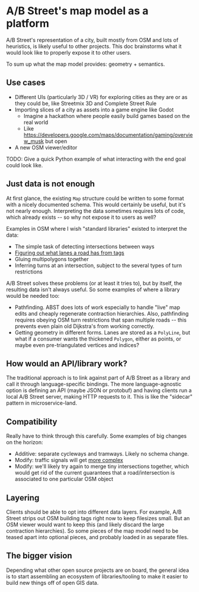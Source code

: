 # A/B Street's map model as a platform

A/B Street's representation of a city, built mostly from OSM and lots of
heuristics, is likely useful to other projects. This doc brainstorms what it
would look like to properly expose it to other users.

To sum up what the map model provides: geometry + semantics.

## Use cases

- Different UIs (particularly 3D / VR) for exploring cities as they are or as
  they could be, like Streetmix 3D and Complete Street Rule
- Importing slices of a city as assets into a game engine like Godot
  - Imagine a hackathon where people easily build games based on the real world
  - Like <https://developers.google.com/maps/documentation/gaming/overview_musk>
    but open
- A new OSM viewer/editor

TODO: Give a quick Python example of what interacting with the end goal could
look like.

## Just data is not enough

At first glance, the existing `Map` structure could be written to some format
with a nicely documented schema. This would certainly be useful, but it's not
nearly enough. Interpreting the data sometimes requires lots of code, which
already exists -- so why not expose it to users as well?

Examples in OSM where I wish "standard libraries" existed to interpret the data:

- The simple task of detecting intersections between ways
- [Figuring out what lanes a road has from tags](https://github.com/dabreegster/abstreet/blob/master/map_model/src/make/initial/lane_specs.rs)
- Gluing multipolygons together
- Inferring turns at an intersection, subject to the several types of turn
  restrictions

A/B Street solves these problems (or at least it tries to), but by itself, the
resulting data isn't always useful. So some examples of where a library would be
needed too:

- Pathfinding. ABST does lots of work especially to handle "live" map edits and
  cheaply regenerate contraction hierarchies. Also, pathfinding requires obeying
  OSM turn restrictions that span multiple roads -- this prevents even plain old
  Dijkstra's from working correctly.
- Getting geometry in different forms. Lanes are stored as a `PolyLine`, but
  what if a consumer wants the thickened `Polygon`, either as points, or maybe
  even pre-triangulated vertices and indices?

## How would an API/library work?

The traditional approach is to link against part of A/B Street as a library and
call it through language-specific bindings. The more language-agnostic option is
defining an API (maybe JSON or protobuf) and having clients run a local A/B
Street server, making HTTP requests to it. This is like the "sidecar" pattern in
microservice-land.

## Compatibility

Really have to think through this carefully. Some examples of big changes on the
horizon:

- Additive: separate cycleways and tramways. Likely no schema change.
- Modify: traffic signals will get
  [more complex](https://github.com/dabreegster/abstreet/issues/295)
- Modify: we'll likely try again to merge tiny intersections together, which
  would get rid of the current guarantees that a road/intersection is associated
  to one particular OSM object

## Layering

Clients should be able to opt into different data layers. For example, A/B
Street strips out OSM building tags right now to keep filesizes small. But an
OSM viewer would want to keep this (and likely discard the large contraction
hierarchies). So some pieces of the map model need to be teased apart into
optional pieces, and probably loaded in as separate files.

## The bigger vision

Depending what other open source projects are on board, the general idea is to
start assembling an ecosystem of libraries/tooling to make it easier to build
new things off of open GIS data.
